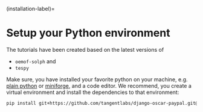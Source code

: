 (installation-label)=

# Setup your Python environment

The tutorials have been created based on the latest versions of

- `oemof-solph` and
- `tespy`

Make sure, you have installed your favorite python on your machine, e.g.
[plain python](https://www.python.org/) or
[miniforge](https://github.com/conda-forge/miniforge), and a code editor. We
recommend, you create a virtual environment and install the dependencies to
that environment:

```bash
pip install git+https://github.com/tangentlabs/django-oscar-paypal.git@issue/34/oscar-0.6
```


